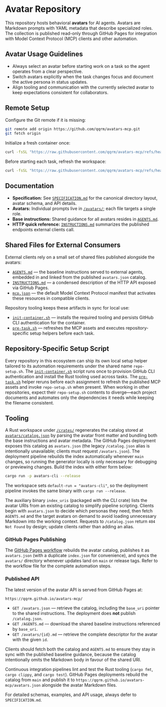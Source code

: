# Avatar Repository

This repository hosts behavioral **avatars** for AI agents. Avatars are Markdown prompts with YAML metadata that describe specialized roles. The collection is published read-only through GitHub Pages for integration with Model Context Protocol (MCP) clients and other automation.

## Avatar Usage Guidelines

- Always select an avatar before starting work on a task so the agent operates from a clear perspective.
- Switch avatars explicitly when the task changes focus and document the active persona in status updates.
- Align tooling and communication with the currently selected avatar to keep expectations consistent for collaborators.

## Remote Setup

Configure the Git remote if it is missing:

```bash
git remote add origin https://github.com/qqrm/avatars-mcp.git
git fetch origin
```

Initialize a fresh container once:

```bash
curl -fsSL "https://raw.githubusercontent.com/qqrm/avatars-mcp/refs/heads/main/init-container.sh" | bash -s --
```

Before starting each task, refresh the workspace:

```bash
curl -fsSL "https://raw.githubusercontent.com/qqrm/avatars-mcp/refs/heads/main/pre-task.sh" | bash -s --
```

## Documentation

- **Specification:** See [`SPECIFICATION.md`](SPECIFICATION.md) for the canonical directory layout, avatar schema, and API details.
- **Avatars:** Individual prompts live in [`/avatars/`](avatars/); each file targets a single role.
- **Base instructions:** Shared guidance for all avatars resides in [`AGENTS.md`](AGENTS.md).
- **HTTP quick reference:** [`INSTRUCTIONS.md`](INSTRUCTIONS.md) summarizes the published endpoints external clients call.

## Shared Files for External Consumers

External clients rely on a small set of shared files published alongside the avatars:

- [`AGENTS.md`](AGENTS.md) — the baseline instructions served to external agents, embedded in and linked from the published `avatars.json` catalog.
- [`INSTRUCTIONS.md`](INSTRUCTIONS.md) — a condensed description of the HTTP API exposed via GitHub Pages.
- [`mcp.json`](mcp.json) — the default Model Context Protocol manifest that activates these resources in compatible clients.

Repository tooling keeps these artifacts in sync for local use:

- [`init-container.sh`](init-container.sh) — installs the required tooling and persists GitHub CLI authentication for the container.
- [`pre-task.sh`](pre-task.sh) — refreshes the MCP assets and executes repository-specific setup helpers before each task.

## Repository-Specific Setup Script

Every repository in this ecosystem can ship its own local setup helper tailored to its automation requirements under the shared name `repo-setup.sh`. The [`init-container.sh`](init-container.sh) script runs once to provision GitHub CLI authentication and install the Rust tooling used across tasks. The [`pre-task.sh`](pre-task.sh) helper reruns before each assignment to refresh the published MCP assets and invoke `repo-setup.sh` when present. When working in other repositories, expect their `repo-setup.sh` contents to diverge—each project documents and automates only the dependencies it needs while keeping the filename consistent.

## Tooling

A Rust workspace under [`/crates/`](crates/) regenerates the catalog stored at [`avatars/catalog.json`](avatars/catalog.json) by parsing the avatar front matter and bundling both the base instructions and avatar metadata. The GitHub Pages deployment exposes this catalog as `avatars.json` (the legacy `/catalog.json` alias is intentionally unavailable; clients must request `/avatars.json`). The deployment pipeline rebuilds the index automatically whenever `main` changes, so running the generator locally is only necessary for debugging or previewing changes. Build the index with either form below:

```bash
cargo run -p avatars-cli --release
```

The workspace sets `default-run = "avatars-cli"`, so the deployment pipeline invokes the same binary with `cargo run --release`.

The auxiliary binary `index_uris` (packaged with the CLI crate) lists the avatar URIs from an existing catalog to simplify pipeline scripting. Clients begin with `avatars.json` to decide which personas they need, then fetch `AGENTS.md` and the target avatars on demand to avoid loading unnecessary Markdown into the working context. Requests to `/catalog.json` return `404 Not Found` by design; update clients rather than adding an alias.

### GitHub Pages Publishing

The [GitHub Pages workflow](.github/workflows/pages.yml) rebuilds the avatar catalog, publishes it as `avatars.json` (with a duplicate `index.json` for convenience), and syncs the `avatars/` directory whenever updates land on `main` or release tags. Refer to the workflow file for the complete automation steps.

### Published API

The latest version of the avatar API is served from GitHub Pages at:

```text
https://qqrm.github.io/avatars-mcp/
```

- `GET /avatars.json` — retrieve the catalog, including the `base_uri` pointer to the shared instructions. The deployment does **not** publish `/catalog.json`.
- `GET /AGENTS.md` — download the shared baseline instructions referenced by `base_uri`.
- `GET /avatars/{id}.md` — retrieve the complete descriptor for the avatar with the given `id`.

Clients should fetch both the catalog and `AGENTS.md` to ensure they stay in sync with the published baseline guidance, because the catalog intentionally omits the Markdown body in favour of the shared URI.

Continuous integration pipelines lint and test the Rust tooling (`cargo fmt`, `cargo clippy`, and `cargo test`). GitHub Pages deployments rebuild the catalog from `main` and publish it to `https://qqrm.github.io/avatars-mcp/avatars.json` alongside the avatar Markdown files.

For detailed schemas, examples, and API usage, always defer to `SPECIFICATION.md`.

